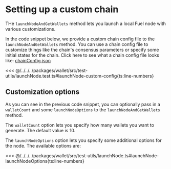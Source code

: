 # Setting up a custom chain

THe `launchNodeAndGetWallets` method lets you launch a local Fuel node with various customizations.

In the code snippet below, we provide a custom chain config file to the `launchNodeAndGetWallets` method. You can use a chain config file to customize things like the chain's consensus parameters or specify some initial states for the chain. Click here to see what a chain config file looks like: [chainConfig.json](https://github.com/FuelLabs/fuels-ts/blob/master/.fuel-core/configs/chainConfig.json)

<<< @/../../../packages/wallet/src/test-utils/launchNode.test.ts#launchNode-custom-config{ts:line-numbers}

## Customization options

As you can see in the previous code snippet, you can optionally pass in a `walletCount` and some `launchNodeOptions` to the `launchNodeAndGetWallets` method.

The `walletCount` option lets you specify how many wallets you want to generate. The default value is 10.

The `launchNodeOptions` option lets you specify some additional options for the node. The available options are:

<<< @/../../../packages/wallet/src/test-utils/launchNode.ts#launchNode-launchNodeOptions{ts:line-numbers}

